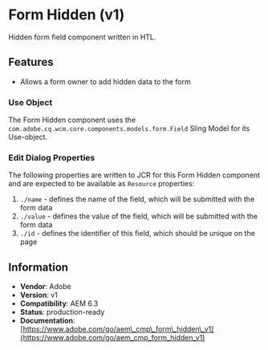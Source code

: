 <!--
Copyright 2017 Adobe

Licensed under the Apache License, Version 2.0 (the "License");
you may not use this file except in compliance with the License.
You may obtain a copy of the License at

    http://www.apache.org/licenses/LICENSE-2.0

Unless required by applicable law or agreed to in writing, software
distributed under the License is distributed on an "AS IS" BASIS,
WITHOUT WARRANTIES OR CONDITIONS OF ANY KIND, either express or implied.
See the License for the specific language governing permissions and
limitations under the License.
-->
Form Hidden (v1)
====
Hidden form field component written in HTL.

## Features
* Allows a form owner to add hidden data to the form

### Use Object
The Form Hidden component uses the `com.adobe.cq.wcm.core.components.models.form.Field` Sling Model for its Use-object.

### Edit Dialog Properties
The following properties are written to JCR for this Form Hidden component and are expected to be available as `Resource` properties:

1. `./name` - defines the name of the field, which will be submitted with the form data
2. `./value` - defines the value of the field, which will be submitted with the form data
3. `./id` - defines the identifier of this field, which should be unique on the page

## Information
* **Vendor**: Adobe
* **Version**: v1
* **Compatibility**: AEM 6.3
* **Status**: production-ready
* **Documentation**: [https://www.adobe.com/go/aem\_cmp\_form\_hidden\_v1](https://www.adobe.com/go/aem_cmp_form_hidden_v1)

